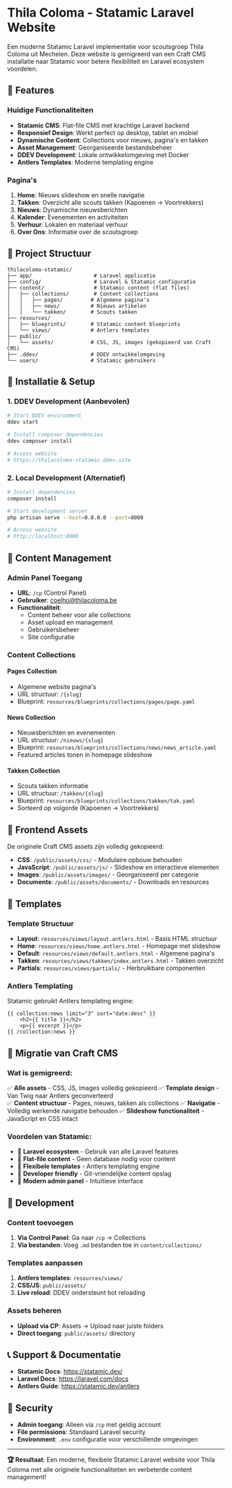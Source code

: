 # Thila Coloma - Statamic Laravel Website

Een moderne Statamic Laravel implementatie voor scoutsgroep Thila Coloma uit Mechelen. Deze website is gemigreerd van een Craft CMS installatie naar Statamic voor betere flexibiliteit en Laravel ecosystem voordelen.

## 🚀 Features

### Huidige Functionaliteiten
- **Statamic CMS**: Flat-file CMS met krachtige Laravel backend
- **Responsief Design**: Werkt perfect op desktop, tablet en mobiel
- **Dynamische Content**: Collections voor nieuws, pagina's en takken
- **Asset Management**: Georganiseerde bestandsbeheer 
- **DDEV Development**: Lokale ontwikkelomgeving met Docker
- **Antlers Templates**: Moderne templating engine

### Pagina's
1. **Home**: Nieuws slideshow en snelle navigatie
2. **Takken**: Overzicht alle scouts takken (Kapoenen → Voortrekkers)
3. **Nieuws**: Dynamische nieuwsberichten
4. **Kalender**: Evenementen en activiteiten
5. **Verhuur**: Lokalen en materiaal verhuur
6. **Over Ons**: Informatie over de scoutsgroep

## 📁 Project Structuur

```
thilacoloma-statamic/
├── app/                    # Laravel applicatie
├── config/                 # Laravel & Statamic configuratie
├── content/                # Statamic content (flat files)
│   ├── collections/        # Content collections
│   │   ├── pages/         # Algemene pagina's
│   │   ├── news/          # Nieuws artikelen
│   │   └── takken/        # Scouts takken
├── resources/
│   ├── blueprints/        # Statamic content blueprints
│   └── views/             # Antlers templates
├── public/
│   └── assets/            # CSS, JS, images (gekopieerd van Craft CMS)
├── .ddev/                 # DDEV ontwikkelomgeving
└── users/                 # Statamic gebruikers
```

## 🔧 Installatie & Setup

### 1. DDEV Development (Aanbevolen)

```bash
# Start DDEV environment
ddev start

# Install composer dependencies
ddev composer install

# Access website
# https://thilacoloma-statamic.ddev.site
```

### 2. Local Development (Alternatief)

```bash
# Install dependencies
composer install

# Start development server
php artisan serve --host=0.0.0.0 --port=8000

# Access website
# http://localhost:8000
```

## 🎯 Content Management

### Admin Panel Toegang
- **URL**: `/cp` (Control Panel)
- **Gebruiker**: coelho@thilacoloma.be
- **Functionaliteit**: 
  - Content beheer voor alle collections
  - Asset upload en management
  - Gebruikersbeheer
  - Site configuratie

### Content Collections

#### **Pages Collection**
- Algemene website pagina's
- URL structuur: `/{slug}`
- Blueprint: `resources/blueprints/collections/pages/page.yaml`

#### **News Collection**  
- Nieuwsberichten en evenementen
- URL structuur: `/nieuws/{slug}`
- Blueprint: `resources/blueprints/collections/news/news_article.yaml`
- Featured articles tonen in homepage slideshow

#### **Takken Collection**
- Scouts takken informatie
- URL structuur: `/takken/{slug}`
- Blueprint: `resources/blueprints/collections/takken/tak.yaml`
- Sorteerd op volgorde (Kapoenen → Voortrekkers)

## 🎨 Frontend Assets

De originele Craft CMS assets zijn volledig gekopieerd:
- **CSS**: `/public/assets/css/` - Modulaire opbouw behouden
- **JavaScript**: `/public/assets/js/` - Slideshow en interactieve elementen
- **Images**: `/public/assets/images/` - Georganiseerd per categorie
- **Documents**: `/public/assets/documents/` - Downloads en resources

## 📱 Templates

### Template Structuur
- **Layout**: `resources/views/layout.antlers.html` - Basis HTML structuur
- **Home**: `resources/views/home.antlers.html` - Homepage met slideshow
- **Default**: `resources/views/default.antlers.html` - Algemene pagina's
- **Takken**: `resources/views/takken/index.antlers.html` - Takken overzicht
- **Partials**: `resources/views/partials/` - Herbruikbare componenten

### Antlers Templating
Statamic gebruikt Antlers templating engine:
```twig
{{ collection:news limit="3" sort="date:desc" }}
    <h2>{{ title }}</h2>
    <p>{{ excerpt }}</p>
{{ /collection:news }}
```

## 🔄 Migratie van Craft CMS

### Wat is gemigreerd:
✅ **Alle assets** - CSS, JS, images volledig gekopieerd
✅ **Template design** - Van Twig naar Antlers geconverteerd  
✅ **Content structuur** - Pages, nieuws, takken als collections
✅ **Navigatie** - Volledig werkende navigatie behouden
✅ **Slideshow functionaliteit** - JavaScript en CSS intact

### Voordelen van Statamic:
- 🚀 **Laravel ecosystem** - Gebruik van alle Laravel features
- 📝 **Flat-file content** - Geen database nodig voor content
- 🎨 **Flexibele templates** - Antlers templating engine
- 🔧 **Developer friendly** - Git-vriendelijke content opslag
- 📱 **Modern admin panel** - Intuïtieve interface

## 🚀 Development

### Content toevoegen
1. **Via Control Panel**: Ga naar `/cp` → Collections
2. **Via bestanden**: Voeg `.md` bestanden toe in `content/collections/`

### Templates aanpassen
1. **Antlers templates**: `resources/views/`
2. **CSS/JS**: `public/assets/`
3. **Live reload**: DDEV ondersteunt hot reloading

### Assets beheren
- **Upload via CP**: Assets → Upload naar juiste folders
- **Direct toegang**: `public/assets/` directory

## 📞 Support & Documentatie

- **Statamic Docs**: https://statamic.dev/
- **Laravel Docs**: https://laravel.com/docs
- **Antlers Guide**: https://statamic.dev/antlers

## 🔐 Security

- **Admin toegang**: Alleen via `/cp` met geldig account
- **File permissions**: Standaard Laravel security
- **Environment**: `.env` configuratie voor verschillende omgevingen

---

**🏆 Resultaat**: Een moderne, flexibele Statamic Laravel website voor Thila Coloma met alle originele functionaliteiten en verbeterde content management!
